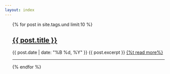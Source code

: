 ```yaml
---
layout: index
---
```


<ul class="posts">
	{% for post in site.tags.und limit:10 %}
	<h2><a href="{{ post.url }}">{{ post.title }}</a></h2>
	<span class="post-date">{{ post.date | date: "%B %d, %Y" }}</span>
	{{ post.excerpt }}
	<a href="{{ post.url }}">{%t read more%}</a>
	<hr>
	{% endfor %}
</ul>
